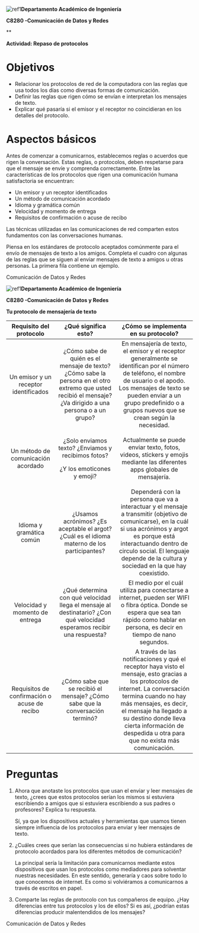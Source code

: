 ﻿
![ref1]**Departamento Académico de Ingeniería** 

**C8280 -Comunicación de Datos y Redes** 


**


**Actividad: Repaso de protocolos** 
# **Objetivos** 
- Relacionar los protocolos de red de la computadora con las reglas que usa todos los días como diversas formas de comunicación. 
- Definir las reglas que rigen cómo se envían e interpretan los mensajes de texto. 
- Explicar qué pasaría si el emisor y el receptor no coincidieran en los detalles del protocolo. 
# **Aspectos básicos** 
Antes de comenzar a comunicarnos, establecemos reglas o acuerdos que rigen la conversación. Estas reglas, o protocolos, deben respetarse para que el mensaje se envíe y comprenda correctamente. Entre las características de los protocolos que rigen una comunicación humana satisfactoria se encuentran: 



- Un emisor y un receptor identificados 
- Un método de comunicación acordado 
- Idioma y gramática común 
- Velocidad y momento de entrega 
- Requisitos de confirmación o acuse de recibo 

Las técnicas utilizadas en las comunicaciones de red comparten estos fundamentos con las conversaciones humanas. 

Piensa en los estándares de protocolo aceptados comúnmente para el envío de mensajes de texto a los amigos. Completa el cuadro con algunas de las reglas que se siguen al enviar mensajes de texto a amigos u otras personas. La primera fila contiene un ejemplo. 



Comunicación de Datos y Redes 



![ref1]**Departamento Académico de Ingeniería** 

**C8280 -Comunicación de Datos y Redes** 



**Tu protocolo de mensajería de texto** 

|**Requisito del protocolo** |**¿Qué significa esto?** |**¿Cómo se implementa en su protocolo?** |
| :-: | :-: | :-: |
|Un emisor y un receptor identificados |¿Cómo sabe de quién es el mensaje de texto? ¿Cómo sabe la persona en el otro extremo que usted recibió el mensaje? ¿Va dirigido a una persona o a un grupo? |En mensajería de texto, el emisor y el receptor generalmente se identifican por el número de teléfono, el nombre de usuario o el apodo. Los mensajes de texto se pueden enviar a un grupo predefinido o a grupos nuevos que se crean según la necesidad. |
|Un método de comunicación acordado |<p>¿Solo enviamos texto? ¿Enviamos y recibimos fotos? </p><p>¿Y los emoticones y emoji? </p>|Actualmente se puede enviar texto, fotos, videos, stickers y emojis mediante las diferentes apps globales de mensajería. |
|Idioma y gramática común |¿Usamos acrónimos? ¿Es aceptable el argot? ¿Cuál es el idioma materno de los participantes? |` `Dependerá con la persona que va a interactuar y el mensaje a transmitir (objetivo de comunicarse), en la cuál si usa acrónimos y argot es porque está interactuando dentro de circulo social. El lenguaje depende de la cultura y sociedad en la que hay coexistido.|
|Velocidad y momento de entrega |¿Qué determina con qué velocidad llega el mensaje al destinatario? ¿Con qué velocidad esperamos recibir una respuesta? |` `El medio por el cuál utiliza para conectarse a internet, pueden ser WIFI o fibra óptica. Donde se espera que sea tan rápido como hablar en persona, es decir en tiempo de nano segundos.|
|Requisitos de confirmación o acuse de recibo |¿Cómo sabe que se recibió el mensaje? ¿Cómo sabe que la conversación terminó? |` `A través de las notificaciones y qué el receptor haya visto el mensaje, esto gracias a los protocolos de internet. La conversación termina cuando no hay más mensajes, es decir, el mensaje ha llegado a su destino donde lleva cierta información de despedida u otra para que no exista más comunicación.|
# **Preguntas** 
1. Ahora que anotaste los protocolos que usan el enviar y leer mensajes de texto, ¿crees que estos protocolos serían los mismos si estuviera escribiendo a amigos que si estuviera escribiendo a sus padres o profesores? Explica tu respuesta. 

   Sí, ya que los dispositivos actuales y herramientas que usamos tienen siempre influencia de los protocolos para enviar y leer mensajes de texto.



1. ¿Cuáles crees que serían las consecuencias si no hubiera estándares de protocolo acordados para los diferentes métodos de comunicación? 

   La principal sería la limitación para comunicarnos mediante estos dispositivos que usan los protocolos como mediadores para solventar nuestras necesidades. En este sentido, generaría y caos sobre todo lo que conocemos de internet. Es como si volviéramos a comunicarnos a través de escritos en papel.



1. Comparte las reglas de protocolo con tus compañeros de equipo. ¿Hay diferencias entre tus protocolos y los de ellos? Si es así, ¿podrían estas diferencias producir malentendidos de los mensajes?

Comunicación de Datos y Redes 

[ref1]: Aspose.Words.b74dac9a-8a1e-45ff-b70e-4783194254eb.001.png
